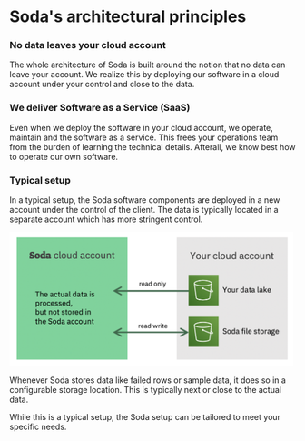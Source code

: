 # Soda's architectural principles

### No data leaves your cloud account

The whole architecture of Soda is built
around the notion that no data can leave your account.
We realize this by deploying our software in a cloud 
account under your control and close to the data.

### We deliver Software as a Service (SaaS)

Even when we deploy the software in your cloud account, we 
operate, maintain and the software as a service.  This frees 
your operations team from the burden of learning the 
technical details.  Afterall, we know best how to operate 
our own software.

### Typical setup

In a typical setup, the Soda software components are 
deployed in a new account under the control of the client.
The data is typically located in a separate account which 
has more stringent control.

<img src="img/cloud-accounts.png" width="500px">

Whenever Soda stores data like failed rows or sample 
data, it does so in a configurable storage location.  This
is typically next or close to the actual data. 

While this is a typical setup, the Soda setup can be 
tailored to meet your specific needs.
